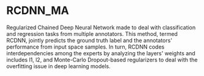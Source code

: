 # RCDNN_MA
Regularized Chained Deep Neural Network made to deal with classification and regression tasks from multiple annotators. This method, termed RCDNN, jointly predicts the ground truth label and the annotators' performance from input space samples.  In turn, RCDNN codes interdependencies among the experts by analyzing the layers' weights and includes  l1, l2, and Monte-Carlo Dropout-based regularizers to deal with the overfitting issue in deep learning models.
